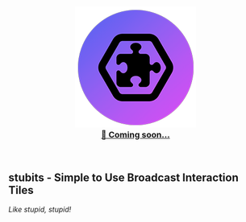 <p align="center">
  <h3 align="center"><a href="https://twitch.tv/skate702"><img src = "stubits-logo.png"/></a><br>
  <a href="https://twitch.tv/skate702">🎉 Coming soon...</a></h3>
</p>
<p>&nbsp;</p>

## stubits - Simple to Use Broadcast Interaction Tiles
*Like stupid, stupid!*


